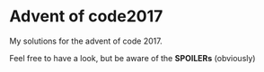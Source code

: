 # Advent of code2017
My solutions for the advent of code 2017.

Feel free to have a look, but be aware of the **SPOILERs** (obviously)

